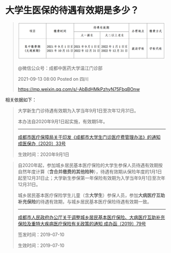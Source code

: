# 大学生医保的待遇有效期是多少？

> ![大学生医保的待遇有效期](./大学生医保的待遇有效期.png)
>
> @微信公众号：成都中医药大学温江门诊部
>
> 2021-09-13 08:00 Posted on 四川
>
> https://mp.weixin.qq.com/s/-AbBdHMkPzhyN75FbqBOnw

相关依据如下：

> 大学新生门诊待遇有效期为入学当年9月1日至次年12月31日。
>
> 本办法自2020年9月1日起实施，有效期5年。
>
> ---
>
> [成都市医疗保障局关于印发《成都市大学生门诊医疗费管理办法》的通知 成医保办〔2020〕33号](http://cdyb.chengdu.gov.cn/ylbzj/c128998/2020-09/07/content_5423e43a96b24022989cfaa9e8628e76.shtml)                               
>
> 生效时间：2020年9月1日

> 自2020年起，参加城乡居民基本医疗保险的大学生参保人员待遇有效期按自然年度计算（**含合并缴费的其他险种**），待遇有效期从保险年度的1月1日起至12月31日止；大学新生参保第一年保险有效期为入学当年9月1日至次年12月31日。
>
> 城乡居民基本医疗保险学生儿童（含**大学生**）参保人员，参加**大病医疗互助补充保险**的待遇有效期，与城乡居民基本医疗保险待遇有效期一致。  
>
> ---
>
> [成都市人民政府办公厅关于调整城乡居民基本医疗保险、大病医疗互助补充保险及重特大疾病医疗保险有关政策的通知 成办函〔2019〕79号](http://gk.chengdu.gov.cn/govInfoPub/detail.action?id=109660&tn=6)
>
> 签发时间：2019-07-10
>
> 生效时间：2019-07-10